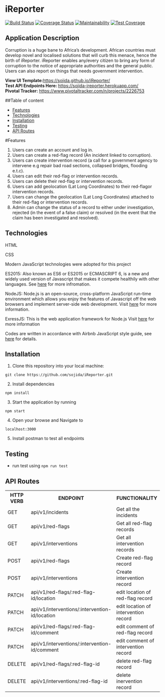 # iReporter

[![Build Status](https://travis-ci.org/sojida/iReporter.svg?branch=develop)](https://travis-ci.org/sojida/iReporter)
[![Coverage Status](https://coveralls.io/repos/github/sojida/iReporter/badge.svg?branch=develop)](https://coveralls.io/github/sojida/iReporter?branch=develop)
[![Maintainability](https://api.codeclimate.com/v1/badges/fd1eae30f69e455e74da/maintainability)](https://codeclimate.com/github/sojida/iReporter/maintainability)
[![Test Coverage](https://api.codeclimate.com/v1/badges/fd1eae30f69e455e74da/test_coverage)](https://codeclimate.com/github/sojida/iReporter/test_coverage)

## Application Description
Corruption is a huge bane to Africa’s development. African countries must develop novel and localised solutions that will curb this menace, hence the birth of iReporter. iReporter enables any/every citizen to bring any form of corruption to the notice of appropriate authorities and the general public. Users can also report on things that needs government intervention.

<b> View UI Template:</b>https://sojida.github.io/iReporter/<br/>
<b> Test API Endpoints Here: </b> https://sojida-ireporter.herokuapp.com/ <br/>
<b> Pivotal Tracker: </b> https://www.pivotaltracker.com/n/projects/2226753 

##Table of content

 * [Features](#features)
 * [Technologies](#technologies)
 * [Installation](#installation)
 * [Testing](#testing)
 * [API Routes](#api-routes)



#Features

1. Users can create an account and log in.
2. Users can create a ​red-flag ​record (An incident linked to corruption).
3. Users can create ​intervention​ record​ ​(a call for a government agency to intervene e.g
repair bad road sections, collapsed bridges, flooding e.t.c).
4. Users can edit their ​red-flag ​or ​intervention ​records.
5. Users can delete their ​red-flag ​or ​intervention ​records.
6. Users can add geolocation (Lat Long Coordinates) to their ​red-flag ​or ​intervention
records​.
7. Users can change the geolocation (Lat Long Coordinates) attached to their ​red-flag ​or
intervention ​records​.
8. Admin can change the ​status​ of a record to either ​under investigation, rejected ​(in the
event of a false claim)​ ​or​ resolved ​(in the event that the claim has been investigated and
resolved)​.

## Technologies
HTML

CSS

Modern JavaScript technologies were adopted for this project

ES2015: Also known as ES6 or ES2015 or ECMASCRIPT 6, is a new and widely used version of Javascript
that makes it compete healthily with other languages. See [here](https://en.wikipedia.org/wiki/ECMAScript) for more infromation.

NodeJS: Node.js is an open-source, cross-platform JavaScript run-time environment which allows you enjoy the features of Javascript off the web browsers and implement server-side web development.
Visit [here](https://nodejs.org/en/) for more information.

ExressJS: This is the web application framework for Node.js
Visit [here](https://expressjs.com) for more information

Codes are written in accordance with Airbnb JavaScript style guide, see [here](https://github.com/airbnb/javascript) for details.

## Installation
1. Clone this repository into your local machine:

`git clone https://github.com/sojida/iReporter.git`

2. Install dependencies

`npm install`

3. Start the application by running

`npm start`

4. Open your browse and Navigate to

`localhost:3000`

5. Install postman to test all endpoints


## Testing

- run test using `npm run test`

## API Routes

<table>
<tr><th>HTTP VERB</th><th>ENDPOINT</th><th>FUNCTIONALITY</th></tr>

<tr><td>GET</td> <td>api/v1/incidents</td> <td>Get all the incidents</td></tr>

<tr><td>GET</td> <td>api/v1/red-flags</td>  <td>Get all red-flag records</td></tr>

<tr><td>GET</td> <td>api/v1/interventions</td>  <td>Get all intervention records</td></tr>

<tr><td>POST</td> <td>api/v1/red-flags</td>  <td>Create red-flag record</td></tr>

<tr><td>POST</td> <td>api/v1/interventions</td>  <td>Create intervention record</td></tr>

<tr><td>PATCH</td> <td>api/v1/red-flags/:red-flag-id/location</td> <td>edit location of red-flag record</td></tr>

<tr><td>PATCH</td> <td>api/v1/interventions/:intervention-id/location</td> <td>edit location of intervention record</td></tr>

<tr><td>PATCH</td> <td>api/v1/red-flags/:red-flag-id/comment</td> <td>edit comment of red-flag record</td></tr>

<tr><td>PATCH</td> <td>api/v1/interventions/:intervention-id/comment</td> <td>edit comment of intervention record</td></tr>

<tr><td>DELETE</td> <td>api/v1/red-flags/:red-flag-id</td>  <td>delete red-flag record</td></tr>

<tr><td>DELETE</td> <td>api/v1/interventions/:red-flag-id</td>  <td>delete inervention record</td></tr>

</table>

